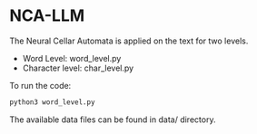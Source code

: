 # NCA-LLM
The Neural Cellar Automata is applied on the text for two levels. 
- Word Level: word_level.py 
- Character level: char_level.py

To run the code:
```bash
python3 word_level.py
```

The available data files can be found in data/ directory. 
